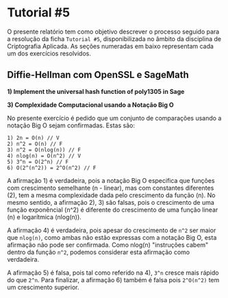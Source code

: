 # Tutorial #5

O presente relatório tem como objetivo descrever o processo seguido para a resolução da ficha `Tutorial #5`, disponibilizada no âmbito da disciplina de Criptografia Aplicada. As seções numeradas em baixo representam cada um dos exercícios resolvidos.

## Diffie-Hellman com OpenSSL e SageMath

**1) Implement the universal hash function of poly1305 in Sage**



**3) Complexidade Computacional usando a Notação Big O**

No presente exercício é pedido que um conjunto de comparações usando a notação Big O sejam confirmadas. Estas são:

```
1) 2n = O(n) // V
2) n^2 = O(n) // F
3) n^2 = O(nlog(n)) // F
4) nlog(n) = O(n^2) // V
5) 3^n = O(2^n) // F
6) O(2^(n^2)) = 2^O(n^2) // F
```

A afirmação 1) é verdadeira, pois a notação Big O especifica que funções com crescimento semelhante (n - linear), mas com constantes diferentes (2), tem a mesma complexidade dada pelo crescimento da função (n). No mesmo sentido, a afirmação 2), 3) são falsas, pois o crescimento de uma função exponêncial (n^2) é diferente do crescimento de uma função linear (n) e logarítmica (nlog(n)).

A afirmação 4) é verdadeira, pois apesar do crescimento de `n^2` ser maior que `nlog(n)`, como ambas não estão expressas com a notação Big O, esta afirmação não pode ser confirmada. Como nlog(n) "instruções cabem" dentro da função `n^2`, podemos considerar esta afirmação como verdadeira.

A afirmação 5) é falsa, pois tal como referido na 4), `3^n` cresce mais rápido do que `2^n`. Para finalizar, a afirmação 6) também é falsa pois `2^O(n^2)` tem um crescimento superior.
